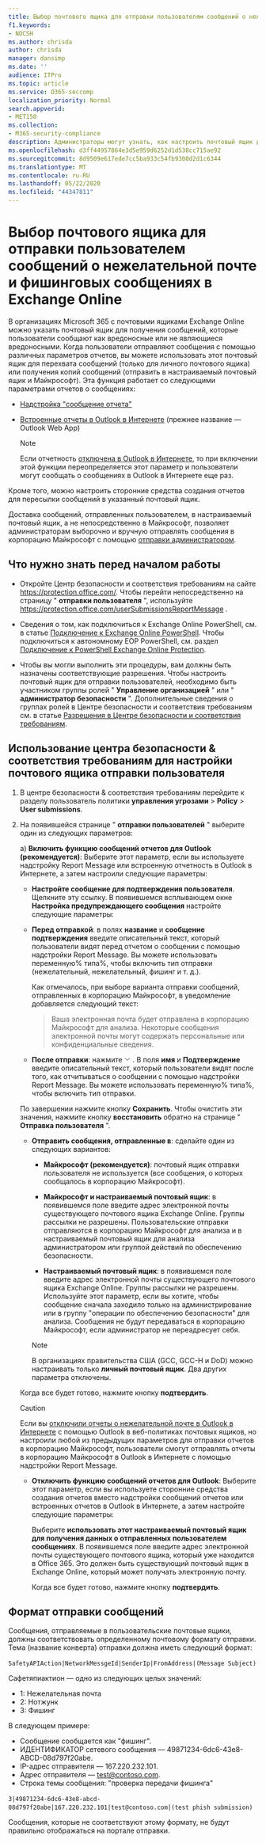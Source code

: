 ```yaml
---
title: Выбор почтового ящика для отправки пользователям сообщений о нежелательной почте и фишинговых сообщениях
f1.keywords:
- NOCSH
ms.author: chrisda
author: chrisda
manager: dansimp
ms.date: ''
audience: ITPro
ms.topic: article
ms.service: O365-seccomp
localization_priority: Normal
search.appverid:
- MET150
ms.collection:
- M365-security-compliance
description: Администраторы могут узнать, как настроить почтовый ящик для сбора нежелательных сообщений и фишинговых сообщений, сообщаемых пользователями.
ms.openlocfilehash: d3ff44957864e3d5e959d6252d1d538cc715ae92
ms.sourcegitcommit: 8d9509e617ede7cc5ba933c54fb9300d2d1c6344
ms.translationtype: MT
ms.contentlocale: ru-RU
ms.lasthandoff: 05/22/2020
ms.locfileid: "44347811"
---
```

# <a name="specify-a-mailbox-for-user-submissions-of-spam-and-phishing-messages-in-exchange-online"></a>Выбор почтового ящика для отправки пользователем сообщений о нежелательной почте и фишинговых сообщениях в Exchange Online

В организациях Microsoft 365 с почтовыми ящиками Exchange Online можно указать почтовый ящик для получения сообщений, которые пользователи сообщают как вредоносные или не являющиеся вредоносными. Когда пользователи отправляют сообщения с помощью различных параметров отчетов, вы можете использовать этот почтовый ящик для перехвата сообщений (только для личного почтового ящика) или получения копий сообщений (отправить в настраиваемый почтовый ящик и Майкрософт). Эта функция работает со следующими параметрами отчетов о сообщениях:

- [Надстройка "сообщение отчета"](enable-the-report-message-add-in.md)

- [Встроенные отчеты в Outlook в Интернете](report-junk-email-and-phishing-scams-in-outlook-on-the-web-eop.md) (прежнее название — Outlook Web App)

  > [!NOTE]
  > Если отчетность [отключена в Outlook в Интернете](report-junk-email-and-phishing-scams-in-outlook-on-the-web-eop.md#disable-or-enable-junk-email-reporting-in-outlook-on-the-web), то при включении этой функции переопределяется этот параметр и пользователи могут сообщать о сообщениях в Outlook в Интернете еще раз.

Кроме того, можно настроить сторонние средства создания отчетов для пересылки сообщений в указанный почтовый ящик.

Доставка сообщений, отправленных пользователем, в настраиваемый почтовый ящик, а не непосредственно в Майкрософт, позволяет администраторам выборочно и вручную отправлять сообщения в корпорацию Майкрософт с помощью [отправки администратором](admin-submission.md).

## <a name="what-do-you-need-to-know-before-you-begin"></a>Что нужно знать перед началом работы

- Откройте Центр безопасности и соответствия требованиям на сайте <https://protection.office.com/>. Чтобы перейти непосредственно на страницу " **отправки пользователя** ", используйте <https://protection.office.com/userSubmissionsReportMessage> .

- Сведения о том, как подключиться к Exchange Online PowerShell, см. в статье [Подключение к Exchange Online PowerShell](https://docs.microsoft.com/powershell/exchange/exchange-online/connect-to-exchange-online-powershell/connect-to-exchange-online-powershell). Чтобы подключиться к автономному EOP PowerShell, см. раздел [Подключение к PowerShell Exchange Online Protection](https://docs.microsoft.com/powershell/exchange/exchange-eop/connect-to-exchange-online-protection-powershell).

- Чтобы вы могли выполнить эти процедуры, вам должны быть назначены соответствующие разрешения. Чтобы настроить почтовый ящик для отправки пользователей, необходимо быть участником группы ролей " **Управление организацией** " или " **администратор безопасности** ". Дополнительные сведения о группах ролей в Центре безопасности и соответствия требованиям см. в статье [Разрешения в Центре безопасности и соответствия требованиям](permissions-in-the-security-and-compliance-center.md).

## <a name="use-the-security--compliance-center-to-configure-the-user-submissions-mailbox"></a>Использование центра безопасности & соответствия требованиям для настройки почтового ящика отправки пользователя

1. В центре безопасности & соответствия требованиям перейдите к разделу пользователь политики **управления угрозами** \> **Policy** \> **User submissions**.

2. На появившейся странице " **отправки пользователей** " выберите один из следующих параметров:

   а) **Включить функцию сообщений отчетов для Outlook (рекомендуется)**: Выберите этот параметр, если вы используете надстройку Report Message или встроенную отчетность в Outlook в Интернете, а затем настроили следующие параметры:

      - **Настройте сообщение для подтверждения пользователя**. Щелкните эту ссылку. В появившемся всплывающем окне **Настройка предупреждающего сообщения** настройте следующие параметры:

      - **Перед отправкой**: в полях **название** и **сообщение подтверждения** введите описательный текст, который пользователи видят перед отчетом о сообщении с помощью надстройки Report Message. Вы можете использовать переменную% типа%, чтобы включить тип отправки (нежелательный, нежелательный, фишинг и т. д.).

        Как отмечалось, при выборе варианта отправки сообщений, отправленных в корпорацию Майкрософт, в уведомление добавляется следующий текст:

        > Ваша электронная почта будет отправлена в корпорацию Майкрософт для анализа. Некоторые сообщения электронной почты могут содержать персональные или конфиденциальные сведения.

      - **После отправки**: нажмите ![ развернуть значок ](../../media/scc-expand-icon.png) . В поля **имя** и **Подтверждение** введите описательный текст, который пользователи видят после того, как отчитываться о сообщении с помощью надстройки Report Message. Вы можете использовать переменную% типа%, чтобы включить тип отправки.

      По завершении нажмите кнопку **Сохранить**. Чтобы очистить эти значения, нажмите кнопку **восстановить** обратно на странице " **Отправка пользователя** ".

      - **Отправить сообщения, отправленные в**: сделайте один из следующих вариантов:

        - **Майкрософт (рекомендуется)**: почтовый ящик отправки пользователя не используется (все сообщения, о которых сообщалось в корпорацию Майкрософт).

        - **Майкрософт и настраиваемый почтовый ящик**: в появившемся поле введите адрес электронной почты существующего почтового ящика Exchange Online. Группы рассылки не разрешены. Пользовательские отправки отправляются в корпорацию Майкрософт для анализа и в настраиваемый почтовый ящик для анализа администратором или группой действий по обеспечению безопасности.

        - **Настраиваемый почтовый ящик**: в появившемся поле введите адрес электронной почты существующего почтового ящика Exchange Online. Группы рассылки не разрешены. Используйте этот параметр, если вы хотите, чтобы сообщение сначала заходило только на администрирование или в группу "операции по обеспечению безопасности" для анализа. Сообщения не будут передаваться в корпорацию Майкрософт, если администратор не переадресует себя.

        > [!NOTE]
        > В организациях правительства США (GCC, GCC-H и DoD) можно настраивать только **личный почтовый ящик**. Два других параметра отключены. 

      Когда все будет готово, нажмите кнопку **подтвердить**.

      > [!CAUTION]
      > Если вы [отключили отчеты о нежелательной почте в Outlook в Интернете](report-junk-email-and-phishing-scams-in-outlook-on-the-web-eop.md#disable-or-enable-junk-email-reporting-in-outlook-on-the-web) с помощью Outlook в веб-политиках почтовых ящиков, но настроили любой из предыдущих параметров для отправки отчетов в корпорацию Майкрософт, пользователи смогут отправлять отчеты в корпорацию Майкрософт в Outlook в Интернете с помощью надстройки Report Message.

   - **Отключить функцию сообщений отчетов для Outlook**: Выберите этот параметр, если вы используете сторонние средства создания отчетов вместо надстройки сообщений отчетов или встроенных отчетов в Outlook в Интернете, а затем настройте следующие параметры:

      Выберите **использовать этот настраиваемый почтовый ящик для получения данных о отправленных пользователем сообщениях**. В появившемся поле введите адрес электронной почты существующего почтового ящика, который уже находится в Office 365. Это должен быть существующий почтовый ящик в Exchange Online, который может получать электронную почту.

      Когда все будет готово, нажмите кнопку **подтвердить**.

## <a name="message-submission-format"></a>Формат отправки сообщений

Сообщения, отправляемые в пользовательские почтовые ящики, должны соответствовать определенному почтовому формату отправки. Тема (название конверта) отправки должна иметь следующий формат:

`SafetyAPIAction|NetworkMessgeId|SenderIp|FromAddress|(Message Subject)`

Сафетяпиактион — одно из следующих целых значений:

- 1: Нежелательная почта
- 2: Нотжунк
- 3: Фишинг

В следующем примере:

- Сообщение сообщается как "фишинг".
- ИДЕНТИФИКАТОР сетевого сообщения — 49871234-6dc6-43e8-ABCD-08d797f20abe.
- IP-адрес отправителя — 167.220.232.101.
- Адрес отправителя — test@contoso.com.
- Строка темы сообщения: "проверка передачи фишинга"

`3|49871234-6dc6-43e8-abcd-08d797f20abe|167.220.232.101|test@contoso.com|(test phish submission)`

Сообщения, которые не соответствуют этому формату, не будут правильно отображаться на портале отправки.
